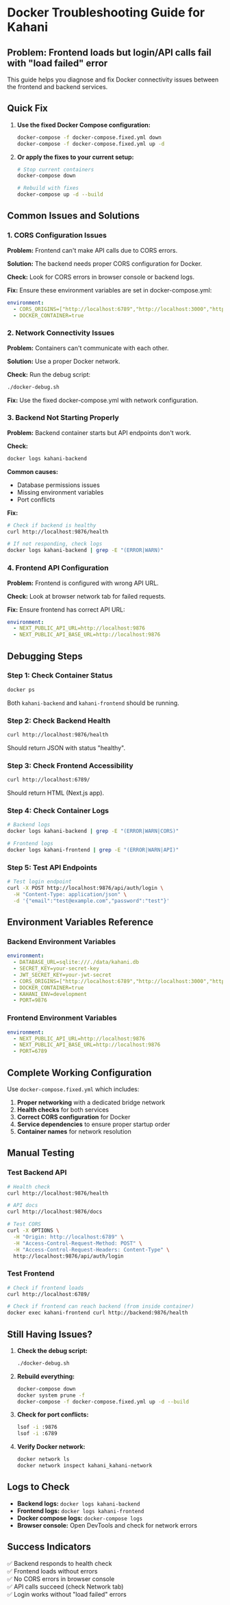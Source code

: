 # Docker Troubleshooting Guide for Kahani

## Problem: Frontend loads but login/API calls fail with "load failed" error

This guide helps you diagnose and fix Docker connectivity issues between the frontend and backend services.

## Quick Fix

1. **Use the fixed Docker Compose configuration:**
   ```bash
   docker-compose -f docker-compose.fixed.yml down
   docker-compose -f docker-compose.fixed.yml up -d
   ```

2. **Or apply the fixes to your current setup:**
   ```bash
   # Stop current containers
   docker-compose down
   
   # Rebuild with fixes
   docker-compose up -d --build
   ```

## Common Issues and Solutions

### 1. CORS Configuration Issues

**Problem:** Frontend can't make API calls due to CORS errors.

**Solution:** The backend needs proper CORS configuration for Docker.

**Check:** Look for CORS errors in browser console or backend logs.

**Fix:** Ensure these environment variables are set in docker-compose.yml:
```yaml
environment:
  - CORS_ORIGINS=["http://localhost:6789","http://localhost:3000","http://localhost:3001"]
  - DOCKER_CONTAINER=true
```

### 2. Network Connectivity Issues

**Problem:** Containers can't communicate with each other.

**Solution:** Use a proper Docker network.

**Check:** Run the debug script:
```bash
./docker-debug.sh
```

**Fix:** Use the fixed docker-compose.yml with network configuration.

### 3. Backend Not Starting Properly

**Problem:** Backend container starts but API endpoints don't work.

**Check:** 
```bash
docker logs kahani-backend
```

**Common causes:**
- Database permissions issues
- Missing environment variables
- Port conflicts

**Fix:**
```bash
# Check if backend is healthy
curl http://localhost:9876/health

# If not responding, check logs
docker logs kahani-backend | grep -E "(ERROR|WARN)"
```

### 4. Frontend API Configuration

**Problem:** Frontend is configured with wrong API URL.

**Check:** Look at browser network tab for failed requests.

**Fix:** Ensure frontend has correct API URL:
```yaml
environment:
  - NEXT_PUBLIC_API_URL=http://localhost:9876
  - NEXT_PUBLIC_API_BASE_URL=http://localhost:9876
```

## Debugging Steps

### Step 1: Check Container Status
```bash
docker ps
```
Both `kahani-backend` and `kahani-frontend` should be running.

### Step 2: Check Backend Health
```bash
curl http://localhost:9876/health
```
Should return JSON with status "healthy".

### Step 3: Check Frontend Accessibility
```bash
curl http://localhost:6789/
```
Should return HTML (Next.js app).

### Step 4: Check Container Logs
```bash
# Backend logs
docker logs kahani-backend | grep -E "(ERROR|WARN|CORS)"

# Frontend logs  
docker logs kahani-frontend | grep -E "(ERROR|WARN|API)"
```

### Step 5: Test API Endpoints
```bash
# Test login endpoint
curl -X POST http://localhost:9876/api/auth/login \
  -H "Content-Type: application/json" \
  -d '{"email":"test@example.com","password":"test"}'
```

## Environment Variables Reference

### Backend Environment Variables
```yaml
environment:
  - DATABASE_URL=sqlite:///./data/kahani.db
  - SECRET_KEY=your-secret-key
  - JWT_SECRET_KEY=your-jwt-secret
  - CORS_ORIGINS=["http://localhost:6789","http://localhost:3000","http://localhost:3001"]
  - DOCKER_CONTAINER=true
  - KAHANI_ENV=development
  - PORT=9876
```

### Frontend Environment Variables
```yaml
environment:
  - NEXT_PUBLIC_API_URL=http://localhost:9876
  - NEXT_PUBLIC_API_BASE_URL=http://localhost:9876
  - PORT=6789
```

## Complete Working Configuration

Use `docker-compose.fixed.yml` which includes:

1. **Proper networking** with a dedicated bridge network
2. **Health checks** for both services
3. **Correct CORS configuration** for Docker
4. **Service dependencies** to ensure proper startup order
5. **Container names** for network resolution

## Manual Testing

### Test Backend API
```bash
# Health check
curl http://localhost:9876/health

# API docs
curl http://localhost:9876/docs

# Test CORS
curl -X OPTIONS \
  -H "Origin: http://localhost:6789" \
  -H "Access-Control-Request-Method: POST" \
  -H "Access-Control-Request-Headers: Content-Type" \
  http://localhost:9876/api/auth/login
```

### Test Frontend
```bash
# Check if frontend loads
curl http://localhost:6789/

# Check if frontend can reach backend (from inside container)
docker exec kahani-frontend curl http://backend:9876/health
```

## Still Having Issues?

1. **Check the debug script:**
   ```bash
   ./docker-debug.sh
   ```

2. **Rebuild everything:**
   ```bash
   docker-compose down
   docker system prune -f
   docker-compose -f docker-compose.fixed.yml up -d --build
   ```

3. **Check for port conflicts:**
   ```bash
   lsof -i :9876
   lsof -i :6789
   ```

4. **Verify Docker network:**
   ```bash
   docker network ls
   docker network inspect kahani_kahani-network
   ```

## Logs to Check

- **Backend logs:** `docker logs kahani-backend`
- **Frontend logs:** `docker logs kahani-frontend`
- **Docker compose logs:** `docker-compose logs`
- **Browser console:** Open DevTools and check for network errors

## Success Indicators

✅ Backend responds to health check  
✅ Frontend loads without errors  
✅ No CORS errors in browser console  
✅ API calls succeed (check Network tab)  
✅ Login works without "load failed" errors
